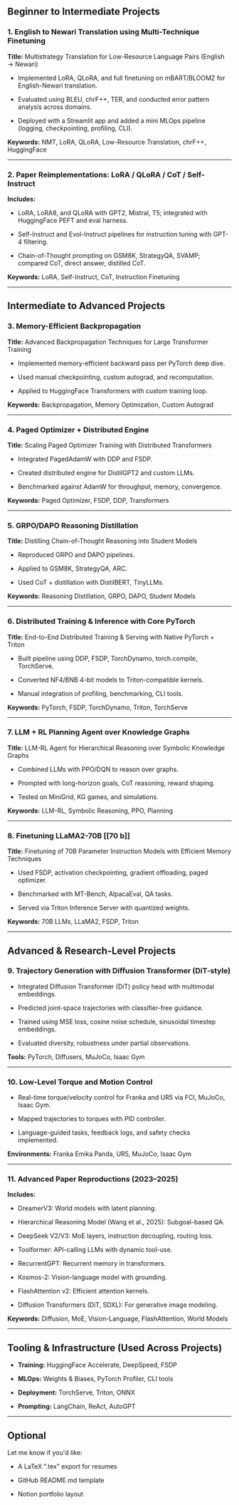 ## Beginner to Intermediate Projects

### 1. English to Newari Translation using Multi-Technique Finetuning

**Title:** Multistrategy Translation for Low-Resource Language Pairs (English → Newari)

- Implemented LoRA, QLoRA, and full finetuning on mBART/BLOOMZ for English-Newari translation.
    
- Evaluated using BLEU, chrF++, TER, and conducted error pattern analysis across domains.
    
- Deployed with a Streamlit app and added a mini MLOps pipeline (logging, checkpointing, profiling, CLI).
    

**Keywords:** NMT, LoRA, QLoRA, Low-Resource Translation, chrF++, HuggingFace

---

### 2. Paper Reimplementations: LoRA / QLoRA / CoT / Self-Instruct

**Includes:**

- LoRA, LoRA8, and QLoRA with GPT2, Mistral, T5; integrated with HuggingFace PEFT and eval harness.
    
- Self-Instruct and Evol-Instruct pipelines for instruction tuning with GPT-4 filtering.
    
- Chain-of-Thought prompting on GSM8K, StrategyQA, SVAMP; compared CoT, direct answer, distilled CoT.
    

**Keywords:** LoRA, Self-Instruct, CoT, Instruction Finetuning

---

## Intermediate to Advanced Projects

### 3. Memory-Efficient Backpropagation

**Title:** Advanced Backpropagation Techniques for Large Transformer Training

- Implemented memory-efficient backward pass per PyTorch deep dive.
    
- Used manual checkpointing, custom autograd, and recomputation.
    
- Applied to HuggingFace Transformers with custom training loop.
    

**Keywords:** Backpropagation, Memory Optimization, Custom Autograd

---

### 4. Paged Optimizer + Distributed Engine

**Title:** Scaling Paged Optimizer Training with Distributed Transformers

- Integrated PagedAdamW with DDP and FSDP.
    
- Created distributed engine for DistilGPT2 and custom LLMs.
    
- Benchmarked against AdamW for throughput, memory, convergence.
    

**Keywords:** Paged Optimizer, FSDP, DDP, Transformers

---

### 5. GRPO/DAPO Reasoning Distillation

**Title:** Distilling Chain-of-Thought Reasoning into Student Models

- Reproduced GRPO and DAPO pipelines.
    
- Applied to GSM8K, StrategyQA, ARC.
    
- Used CoT + distillation with DistilBERT, TinyLLMs.
    

**Keywords:** Reasoning Distillation, GRPO, DAPO, Student Models

---

### 6. Distributed Training & Inference with Core PyTorch

**Title:** End-to-End Distributed Training & Serving with Native PyTorch + Triton

- Built pipeline using DDP, FSDP, TorchDynamo, torch.compile, TorchServe.
    
- Converted NF4/BNB 4-bit models to Triton-compatible kernels.
    
- Manual integration of profiling, benchmarking, CLI tools.
    

**Keywords:** PyTorch, FSDP, TorchDynamo, Triton, TorchServe

---

### 7. LLM + RL Planning Agent over Knowledge Graphs

**Title:** LLM-RL Agent for Hierarchical Reasoning over Symbolic Knowledge Graphs

- Combined LLMs with PPO/DQN to reason over graphs.
    
- Prompted with long-horizon goals, CoT reasoning, reward shaping.
    
- Tested on MiniGrid, KG games, and simulations.
    

**Keywords:** LLM-RL, Symbolic Reasoning, PPO, Planning

---

### 8. Finetuning LLaMA2-70B [[70 b]]

**Title:** Finetuning of 70B Parameter Instruction Models with Efficient Memory Techniques

- Used FSDP, activation checkpointing, gradient offloading, paged optimizer.
    
- Benchmarked with MT-Bench, AlpacaEval, QA tasks.
    
- Served via Triton Inference Server with quantized weights.
    

**Keywords:** 70B LLMs, LLaMA2, FSDP, Triton

---

## Advanced & Research-Level Projects

### 9. Trajectory Generation with Diffusion Transformer (DiT-style)

- Integrated Diffusion Transformer (DiT) policy head with multimodal embeddings.
    
- Predicted joint-space trajectories with classifier-free guidance.
    
- Trained using MSE loss, cosine noise schedule, sinusoidal timestep embeddings.
    
- Evaluated diversity, robustness under partial observations.
    

**Tools:** PyTorch, Diffusers, MuJoCo, Isaac Gym

---

### 10. Low-Level Torque and Motion Control

- Real-time torque/velocity control for Franka and UR5 via FCI, MuJoCo, Isaac Gym.
    
- Mapped trajectories to torques with PID controller.
    
- Language-guided tasks, feedback logs, and safety checks implemented.
    

**Environments:** Franka Emika Panda, UR5, MuJoCo, Isaac Gym

---

### 11. Advanced Paper Reproductions (2023–2025)

**Includes:**

- DreamerV3: World models with latent planning.
    
- Hierarchical Reasoning Model (Wang et al., 2025): Subgoal-based QA.
    
- DeepSeek V2/V3: MoE layers, instruction decoupling, routing loss.
    
- Toolformer: API-calling LLMs with dynamic tool-use.
    
- RecurrentGPT: Recurrent memory in transformers.
    
- Kosmos-2: Vision-language model with grounding.
    
- FlashAttention v2: Efficient attention kernels.
    
- Diffusion Transformers (DiT, SDXL): For generative image modeling.
    

**Keywords:** Diffusion, MoE, Vision-Language, FlashAttention, World Models

---

## Tooling & Infrastructure (Used Across Projects)

- **Training:** HuggingFace Accelerate, DeepSpeed, FSDP
    
- **MLOps:** Weights & Biases, PyTorch Profiler, CLI tools
    
- **Deployment:** TorchServe, Triton, ONNX
    
- **Prompting:** LangChain, ReAct, AutoGPT
    

---

## Optional

Let me know if you'd like:

- A LaTeX ".tex" export for resumes
    
- GitHub README.md template
    
- Notion portfolio layout
